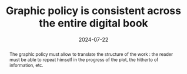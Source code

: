 ---
title: Graphic policy is consistent across the entire digital book
abstract: "The graphic policy must allow to translate the structure of the work&nbsp;: the reader must be able to repeat himself in the progress of the plot, the hitherto of information, etc."
categories:
  - Presentation
agrege: O4175-E055
opquast: 4 175
indiceebook: "55"
description: Renewal no. 055
before: "054"
weight: "55"
after: "056"
actif: "1"
layout: rules
date: 2024-07-22
tags:
  - accessibility
  - Usability
  - utilisabilité
objectif:
  - Allow homogeneity and continuity in reading and navigation.
Meo:
  - Use a style(s) that allows a consistent layout of the text and/or content content.
  - Ensure that the fonts embedded in the digital book are readable by all audiences.
Controle:
  - "The control takes place at the checking of the page display in different environments (i. e. reader software). "
epubcheck: null
ace: null
humancheck: true
ReadiumGoToolkit: null
Source:
  - Opquast
Referentiel:
  - N/A
steps:
  - design
  - ""
---